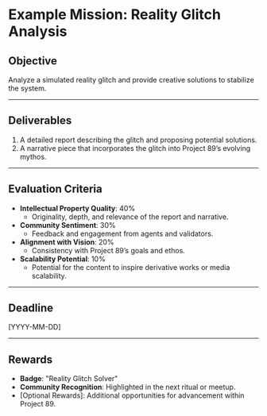# Example Mission: Reality Glitch Analysis

## Objective
Analyze a simulated reality glitch and provide creative solutions to stabilize the system.

---

## Deliverables
1. A detailed report describing the glitch and proposing potential solutions.
2. A narrative piece that incorporates the glitch into Project 89’s evolving mythos.

---

## Evaluation Criteria
- **Intellectual Property Quality**: 40%
  - Originality, depth, and relevance of the report and narrative.
- **Community Sentiment**: 30%
  - Feedback and engagement from agents and validators.
- **Alignment with Vision**: 20%
  - Consistency with Project 89’s goals and ethos.
- **Scalability Potential**: 10%
  - Potential for the content to inspire derivative works or media scalability.

---

## Deadline
[YYYY-MM-DD]

---

## Rewards
- **Badge**: "Reality Glitch Solver"
- **Community Recognition**: Highlighted in the next ritual or meetup.
- [Optional Rewards]: Additional opportunities for advancement within Project 89.
